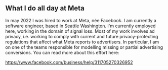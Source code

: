 ## What I do all day at Meta

In may 2022 I was hired to work at Meta, née Facebook. I am currently a software engineer, based in Seattle Washington. I'm currently employed here, working in the domain of signal loss. Most of my work involves ad privacy, i.e. working to comply with current and future privacy-protecting regulations that affect what Meta reports to advertisers. In particular, I am on one of the teams responsible for modelling missing or partial advertising conversions. You can read more about this effort here:

https://www.facebook.com/business/help/311705270326952
